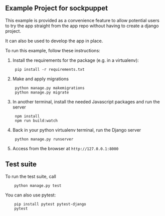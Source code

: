 ## Example Project for sockpuppet

This example is provided as a convenience feature to allow potential users to try the app straight from the app repo without having to create a django project.

It can also be used to develop the app in place.

To run this example, follow these instructions:

1. Install the requirements for the package (e.g. in a virtualenv):

		pip install -r requirements.txt

2. Make and apply migrations

		python manage.py makemigrations
		python manage.py migrate

3. In another terminal, install the needed Javascript packages and run the server

		npm install
		npm run build:watch

4. Back in your python virtualenv terminal, run the Django server

		python manage.py runserver

5. Access from the browser at `http://127.0.0.1:8000`

## Test suite

To run the test suite, call

		python manage.py test

You can also use pytest:

		pip install pytest pytest-django
		pytest
